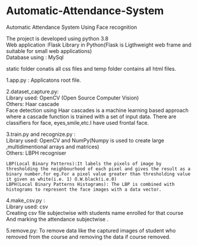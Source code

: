 # Automatic-Attendance-System
Automatic Attendance System Using Face recognition

The project is developed using python 3.8       
Web application :Flask Library in Python(Flask is Ligthweight web frame and suitable for small web applications)      
Database using : MySql

static folder conatis all css files and temp folder contains all html files.
  		
1.app.py : Applicatons root file.  
      
2.dataset_capture.py:    
    Library used: OpenCV  (Open Source Computer Vision)  
    Others: Haar cascade      
    Face detection using Haar cascades is a machine learning based approach where a cascade function is trained with a set of input data. There are classifiers for face, eyes,smile,etc.I have used frontal face.      
      
3.train.py and recognize.py :      
    Library used: OpenCV and NumPy(Numpy is used to create large ,multidimentional arrays and matrices)  
    Others: LBPH recogniser   
    
    LBP(Local Binary Patterns):It labels the pixels of image by thresholding the neighbourhood of each pixel and gives the result as a binary number.for eg.For a pixel value greater than thresholding value it given as white(i.e. 1) O.W.black(i.e.0)          
    LBPH(Local Binary Patterns Histograms): The LBP is combined with histograms to represent the face images with a data vector.
  
 4.make_csv.py :     
     Library used: csv    
     Creating csv file subjectwise with students name enrolled for that course And marking the attendance subjectwise .
     
 5.remove.py:
     To remove data like the captured images of student who removed from the course and removing the data if course removed. 
